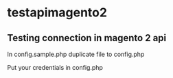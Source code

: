 # testapimagento2

## Testing connection in magento 2 api

<p>In config.sample.php duplicate file to config.php</p>
<p>Put your credentials in config.php</p>
